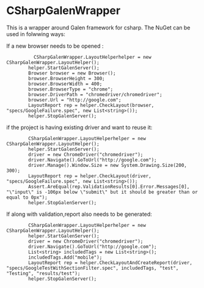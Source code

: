 # CSharpGalenWrapper

This is a wrapper around Galen framework for csharp. 
The NuGet can be used in folwwing ways:

If a new browser needs to be opened :
	
	          CSharpGalenWrapper.LayoutHelperhelper = new CSharpGalenWrapper.LayoutHelper();
            helper.StartGalenServer();
            Browser browser = new Browser();
            browser.BrowserHeight = 300;
            browser.BrowserWidth = 400;
            browser.BrowserType = "chrome";
            browser.DriverPath = "chromedriver/chromedriver";
            browser.Url = "http://google.com";
            LayoutReport rep = helper.CheckLayout(browser, "specs/GoogleFailure.spec", new List<string>());
            helper.StopGalenServer();
  
            
  if the project is having existing driver and want to reuse it:
  
            CSharpGalenWrapper.LayoutHelperhelper = new CSharpGalenWrapper.LayoutHelper();
            helper.StartGalenServer();
            driver = new ChromeDriver("chromedriver");
            driver.Navigate().GoToUrl("http://google.com");
            driver.Manage().Window.Size = new System.Drawing.Size(200, 300);
            LayoutReport rep = helper.CheckLayout(driver, "specs/GoogleFailure.spec", new List<string>());
            Assert.AreEqual(rep.ValidationResults[0].Error.Messages[0], "\"input\" is -106px below \"submit\" but it should be greater than or equal to 0px");
            helper.StopGalenServer();
            
  If along with validation,report also needs to be generated:
	
            CSharpGalenWrapper.LayoutHelperhelper = new CSharpGalenWrapper.LayoutHelper();
            helper.StartGalenServer();
            driver = new ChromeDriver("chromedriver");
            driver.Navigate().GoToUrl("http://google.com");
            List<string> includedTags = new List<string>();
            includedTags.Add("mobile");
            LayoutReport rep = helper.CheckLayoutAndCreateReport(driver, "specs/GoogleTestWithSectionFilter.spec", includedTags, "test", "Testing", "results/test");
            helper.StopGalenServer();
          
